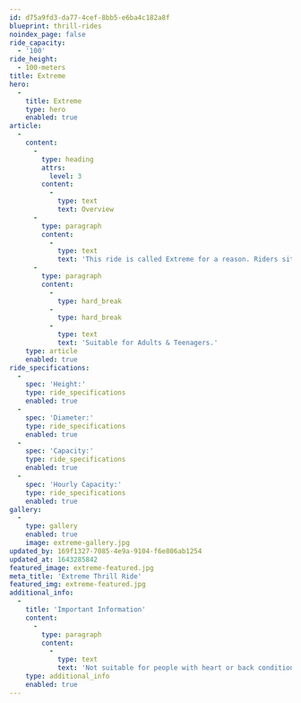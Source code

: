 ```yaml
---
id: d75a9fd3-da77-4cef-8bb5-e6ba4c182a8f
blueprint: thrill-rides
noindex_page: false
ride_capacity:
  - '100'
ride_height:
  - 100-meters
title: Extreme
hero:
  -
    title: Extreme
    type: hero
    enabled: true
article:
  -
    content:
      -
        type: heading
        attrs:
          level: 3
        content:
          -
            type: text
            text: Overview
      -
        type: paragraph
        content:
          -
            type: text
            text: 'This ride is called Extreme for a reason. Riders sit in one of the chairs secured by harnesses and are then shot through the air, spinning in all directions. You won''t have much time to appreciate the views as this ride takes you around, getting your heart rate racing.'
      -
        type: paragraph
        content:
          -
            type: hard_break
          -
            type: hard_break
          -
            type: text
            text: 'Suitable for Adults & Teenagers.'
    type: article
    enabled: true
ride_specifications:
  -
    spec: 'Height:'
    type: ride_specifications
    enabled: true
  -
    spec: 'Diameter:'
    type: ride_specifications
    enabled: true
  -
    spec: 'Capacity:'
    type: ride_specifications
    enabled: true
  -
    spec: 'Hourly Capacity:'
    type: ride_specifications
    enabled: true
gallery:
  -
    type: gallery
    enabled: true
    image: extreme-gallery.jpg
updated_by: 169f1327-7085-4e9a-9104-f6e806ab1254
updated_at: 1643285842
featured_image: extreme-featured.jpg
meta_title: 'Extreme Thrill Ride'
featured_img: extreme-featured.jpg
additional_info:
  -
    title: 'Important Information'
    content:
      -
        type: paragraph
        content:
          -
            type: text
            text: 'Not suitable for people with heart or back conditions or of a nervous disposition should avoid riding The Beast. Other medical conditions that may preclude riding include pregnancy, recent surgery, broken bones, or neck problems.'
    type: additional_info
    enabled: true
---
```

